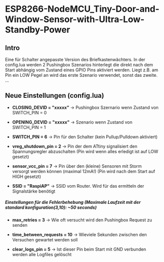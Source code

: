 # ESP8266-NodeMCU_Tiny-Door-and-Window-Sensor-with-Ultra-Low-Standby-Power

## Intro
Eine für Schalter angepasste Version des Briefkastenwächters. In der config.lua werden 2 Pushingbox Szenarios hinterlegt die direkt nach dem Start abhängig vom Zustand eines GPIO Pins aktiviert werden. Liegt z.B. am Pin ein LOW Pegel an wird das erste Szenario verwendet, sonst das zweite.
...

## Neue Einstellungen (config.lua)
* **CLOSING_DEVID = "xxxxx"**   -> Pushingbox Szernario wenn Zustand von SWITCH_PIN = 0
* **OPENING_DEVID = "xxxxx"**   -> Szenario wenn Zustand von SWITCH_PIN = 1

* **SWITCH_PIN = 6**  -> Pin für den Schalter (kein Pullup/Pulldown aktiviert)

* **vreg_shutdown_pin = 2**   -> Pin der dem ATtiny signalisiert den Spannungsregler abzuschalten (Pin wird wenn alles erledigt ist auf LOW gesetzt)

* **sensor_vcc_pin = 7**  -> Pin über den (kleine) Sensoren mit Storm versorgt werden können (maximal 12mA!) (Pin wird nach dem Start auf HIGH gesetzt)
  
* **SSID = "RaspiAP"**  -> SSID vom Router. Wird für das ermitteln der Signalstärke benötigt

##### Einstellungen für die Fehlerbehebung (Maximale Laufzeit mit der standard konfiguration(3,10): ~50 seconds)
* **max_retries = 3**     -> Wie oft versucht wird den Pushingbox Request zu senden
* **time_between_requests = 10**    -> Wieviele Sekunden zwischen den Versuchen gewartet werden soll
  
* **clear_logs_pin = 5**    -> Ist dieser Pin beim Start mit GND verbunden werden alle Logfiles gelöscht



